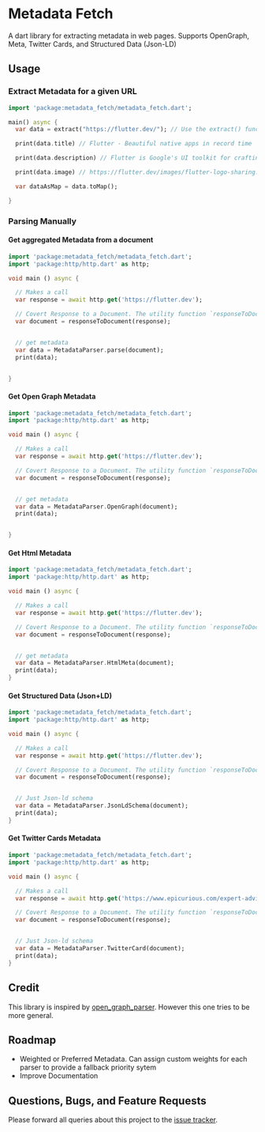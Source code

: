 # Metadata Fetch
A dart library for extracting metadata in web pages. Supports OpenGraph, Meta, Twitter Cards, and Structured Data (Json-LD)


## Usage


### Extract Metadata for a given URL

```dart
import 'package:metadata_fetch/metadata_fetch.dart';

main() async {
  var data = extract("https://flutter.dev/"); // Use the extract() function to fetch data from the url

  print(data.title) // Flutter - Beautiful native apps in record time

  print(data.description) // Flutter is Google's UI toolkit for crafting beautiful...

  print(data.image) // https://flutter.dev/images/flutter-logo-sharing.png

  var dataAsMap = data.toMap();

}
```

### Parsing Manually

#### Get aggregated Metadata from a document


```dart
import 'package:metadata_fetch/metadata_fetch.dart';
import 'package:http/http.dart' as http;

void main () async {

  // Makes a call
  var response = await http.get('https://flutter.dev');

  // Covert Response to a Document. The utility function `responseToDocument` is provided or you can use own decoder/parser.
  var document = responseToDocument(response);


  // get metadata
  var data = MetadataParser.parse(document);
  print(data);


}

```

#### Get Open Graph Metadata

```dart
import 'package:metadata_fetch/metadata_fetch.dart';
import 'package:http/http.dart' as http;

void main () async {

  // Makes a call
  var response = await http.get('https://flutter.dev');

  // Covert Response to a Document. The utility function `responseToDocument` is provided or you can use own decoder/parser.
  var document = responseToDocument(response);


  // get metadata
  var data = MetadataParser.OpenGraph(document);
  print(data);


}

```

#### Get Html Metadata
```dart
import 'package:metadata_fetch/metadata_fetch.dart';
import 'package:http/http.dart' as http;

void main () async {

  // Makes a call
  var response = await http.get('https://flutter.dev');

  // Covert Response to a Document. The utility function `responseToDocument` is provided or you can use own decoder/parser.
  var document = responseToDocument(response);


  // get metadata
  var data = MetadataParser.HtmlMeta(document);
  print(data);
}
```

#### Get Structured Data (Json+LD)
```dart
import 'package:metadata_fetch/metadata_fetch.dart';
import 'package:http/http.dart' as http;

void main () async {

  // Makes a call
  var response = await http.get('https://flutter.dev');

  // Covert Response to a Document. The utility function `responseToDocument` is provided or you can use own decoder/parser.
  var document = responseToDocument(response);


  // Just Json-ld schema
  var data = MetadataParser.JsonLdSchema(document);
  print(data);
}
```

#### Get Twitter Cards Metadata 
```dart
import 'package:metadata_fetch/metadata_fetch.dart';
import 'package:http/http.dart' as http;

void main () async {

  // Makes a call
  var response = await http.get('https://www.epicurious.com/expert-advice/best-soy-sauce-chefs-pick-article');

  // Covert Response to a Document. The utility function `responseToDocument` is provided or you can use own decoder/parser.
  var document = responseToDocument(response);


  // Just Json-ld schema
  var data = MetadataParser.TwitterCard(document);
  print(data);
}
```






## Credit
This library is inspired by [open_graph_parser](https://github.com/Patte1808/open_graph_parser). 
However this one tries to be more general.


## Roadmap
- Weighted or Preferred Metadata. Can assign custom weights for each parser to provide a fallback priority sytem
- Improve Documentation


## Questions, Bugs, and Feature Requests
Please forward all queries about this project to the [issue tracker](https://github.com/jg-l/metadata_fetch/issues).

